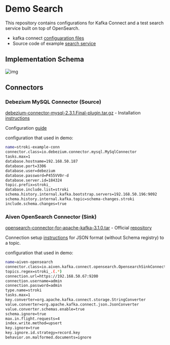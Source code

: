 # Demo Search

This repository contains configurations for Kafka Connect and a test search service built on top of OpenSearch.

- kafka connect [configuaration files](kafka-connector_config)
- Source code of example [search service](go-search)

## Implementation Schema
![img](img/go-search.png)

## Connectors

### Debezium MySQL Connector (Source)
[debezium-connector-mysql-2.3.1.Final-plugin.tar.gz](https://repo1.maven.org/maven2/io/debezium/debezium-connector-mysql/2.3.1.Final/debezium-connector-mysql-2.3.1.Final-plugin.tar.gz) - Installation [instructions](https://debezium.io/documentation/reference/stable/install.html)

Configuration [guide](https://debezium.io/documentation/reference/stable/connectors/mysql.html)

configuration that used in demo:

```bash
name=stroki-example-conn
connector.class=io.debezium.connector.mysql.MySqlConnector
tasks.max=1
database.hostname=192.168.50.187
database.port=3306
database.user=debezium
database.password=P455VV0r-d
database.server.id=184324
topic.prefix=stroki_
database.include.list=stroki
schema.history.internal.kafka.bootstrap.servers=192.168.50.196:9092
schema.history.internal.kafka.topic=schema-changes.stroki
include.schema.changes=true
```

### Aiven OpenSearch Connector (Sink)
[opensearch-connector-for-apache-kafka-3.1.0.tar](https://github.com/Aiven-Open/opensearch-connector-for-apache-kafka/releases/download/v3.1.0/opensearch-connector-for-apache-kafka-3.1.0.tar) - Official [repository](https://github.com/Aiven-Open/opensearch-connector-for-apache-kafka)

Connection setup [instructions](https://docs.aiven.io/docs/products/kafka/kafka-connect/howto/opensearch-sink#example-create-an-opensearch-sink-connector-on-a-topic-in-plain-json-format) for JSON format (without Schema registry) to a topic.

configuration that used in demo:

```bash
name=aiven-opensearch
connector.class=io.aiven.kafka.connect.opensearch.OpensearchSinkConnector
topics.regex=stroki_.(.*)
connection.url=https://192.168.50.67:9200
connection.username=admin
connection.password=admin
type.name=stroki
tasks.max=1
key.converter=org.apache.kafka.connect.storage.StringConverter
value.converter=org.apache.kafka.connect.json.JsonConverter
value.converter.schemas.enable=true
schema.ignore=true
max.in.flight.requests=4
index.write.method=upsert
key.ignore=true
key.ignore.id.strategy=record.key
behavior.on.malformed.documents=ignore
```